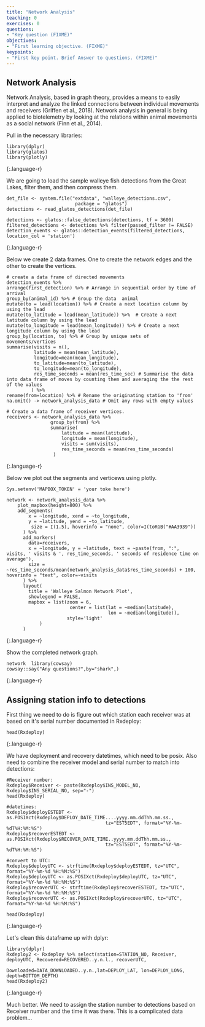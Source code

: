 ```yaml
---
title: "Network Analysis"
teaching: 0
exercises: 0
questions:
- "Key question (FIXME)"
objectives:
- "First learning objective. (FIXME)"
keypoints:
- "First key point. Brief Answer to questions. (FIXME)"
---
```


## Network Analysis
Network Analysis, based in graph theory, provides a means to easily interpret and analyze the linked connections between individual movements and receivers (Griffen et al., 2018). Network analysis in general is being applied to biotelemetry by looking at the relations within animal movements as a social network (Finn et al., 2014).

Pull in the necessary libraries:

~~~
library(dplyr)
library(glatos)
library(plotly)  
~~~
{:.language-r}

We are going to load the sample walleye fish detections from the Great Lakes, filter them, and then compress them.

~~~
det_file <- system.file("extdata", "walleye_detections.csv",
                         package = "glatos")
detections <- read_glatos_detections(det_file)

detections <- glatos::false_detections(detections, tf = 3600)
filtered_detections <- detections %>% filter(passed_filter != FALSE)
detection_events <- glatos::detection_events(filtered_detections, location_col = 'station')  
~~~
{:.language-r}

Below we create 2 data frames. One to create the network edges and the other to create the vertices.

~~~
# create a data frame of directed movements
detection_events %>%
arrange(first_detection) %>% # Arrange in sequential order by time of arrival
group_by(animal_id) %>% # Group the data  animal
mutate(to = lead(location)) %>% # Create a next location column by using the lead
mutate(to_latitude = lead(mean_latitude)) %>%  # Create a next latitude column by using the lead
mutate(to_longitude = lead(mean_longitude)) %>% # Create a next longitude column by using the lead
group_by(location, to) %>% # Group by unique sets of movements/vertices
summarise(visits = n(),
          latitude = mean(mean_latitude),
          longitude=mean(mean_longitude),
          to_latitude=mean(to_latitude),
          to_longitude=mean(to_longitude),
          res_time_seconds = mean(res_time_sec) # Summarise the data into data frame of moves by counting them and averaging the the rest of the values
         ) %>%
rename(from=location) %>% # Rename the originating station to 'from'
na.omit() -> network_analysis_data # Omit any rows with empty values

# Create a data frame of receiver vertices.
receivers <- network_analysis_data %>%
                group_by(from) %>%
                summarise(
                    latitude = mean(latitude),
                    longitude = mean(longitude),
                    visits = sum(visits),
                    res_time_seconds = mean(res_time_seconds)
                 )
~~~
{:.language-r}

Below we plot out the segments and verticews using plotly.

~~~
Sys.setenv('MAPBOX_TOKEN' = 'your toke here')

network <- network_analysis_data %>%
    plot_mapbox(height=800) %>%
    add_segments(
        x = ~longitude, xend = ~to_longitude,
        y = ~latitude, yend = ~to_latitude,
         size = I(1.5), hoverinfo = "none", color=I(toRGB("#AA3939"))
      ) %>%
      add_markers(
        data=receivers,
        x = ~longitude, y = ~latitude, text = ~paste(from, ":", visits, ' visits & ', res_time_seconds, ' seconds of residence time on average'),
        size = ~res_time_seconds/mean(network_analysis_data$res_time_seconds) + 100, hoverinfo = "text", color=~visits
      ) %>%
      layout(
        title = 'Walleye Salmon Network Plot',
        showlegend = FALSE,
        mapbox = list(zoom = 6,
                       center = list(lat = ~median(latitude),
                                     lon = ~median(longitude)),
                      style='light'
            )
      )  
~~~
{:.language-r}

Show the completed network graph.

~~~
network  library(cowsay)
cowsay::say("Any questions?",by="shark",)
~~~
{:.language-r}

## Assigning station info to detections

First thing we need to do is figure out which station each receiver was at based on it's serial number
documented in Rxdeploy:

~~~
head(Rxdeploy)
~~~
{:.language-r}


We have deployment and recovery datetimes, which need to be posix. Also need to combine the
receiver model and serial number to match into detections:

~~~
#Receiver number:
Rxdeploy$Receiver <- paste(Rxdeploy$INS_MODEL_NO, Rxdeploy$INS_SERIAL_NO, sep="-")
head(Rxdeploy)

#datetimes:
Rxdeploy$deployESTEDT <- as.POSIXct(Rxdeploy$DEPLOY_DATE_TIME....yyyy.mm.ddThh.mm.ss.,
                                    tz="EST5EDT", format="%Y-%m-%dT%H:%M:%S")
Rxdeploy$recoverESTEDT <- as.POSIXct(Rxdeploy$RECOVER_DATE_TIME..yyyy.mm.ddThh.mm.ss.,
                                    tz="EST5EDT", format="%Y-%m-%dT%H:%M:%S")

#convert to UTC:
Rxdeploy$deployUTC <- strftime(Rxdeploy$deployESTEDT, tz="UTC", format="%Y-%m-%d %H:%M:%S")
Rxdeploy$deployUTC <- as.POSIXct(Rxdeploy$deployUTC, tz="UTC", format="%Y-%m-%d %H:%M:%S")
Rxdeploy$recoverUTC <- strftime(Rxdeploy$recoverESTEDT, tz="UTC", format="%Y-%m-%d %H:%M:%S")
Rxdeploy$recoverUTC <- as.POSIXct(Rxdeploy$recoverUTC, tz="UTC", format="%Y-%m-%d %H:%M:%S")

head(Rxdeploy)
~~~
{:.language-r}

Let's clean this dataframe up with dplyr:

~~~
library(dplyr)
Rxdeploy2 <- Rxdeploy %>% select(station=STATION_NO, Receiver, deployUTC, Recovered=RECOVERED..y.n.l., recoverUTC,
                                 Downloaded=DATA_DOWNLOADED..y.n.,lat=DEPLOY_LAT, lon=DEPLOY_LONG, depth=BOTTOM_DEPTH)
head(Rxdeploy2)
~~~
{:.language-r}

Much better. We need to assign the station number to detections based on Receiver number and the time it was there.
This is a complicated data problem...
